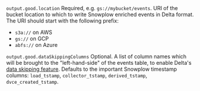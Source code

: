 <tr>
    <td><code>output.good.location</code></td>
    <td>Required, e.g. <code>gs://mybucket/events</code>.  URI of the bucket location to which to write Snowplow enriched events in Delta format.  The URI should start with the following prefix:
    <ul>
      <li><code>s3a://</code> on AWS</li>
      <li><code>gs://</code> on GCP</li>
      <li><code>abfs://</code> on Azure</li>
    </ul>
    </td>
</tr>
<tr>
    <td><code>output.good.dataSkippingColumns</code></td>
    <td>Optional. A list of column names which will be brought to the "left-hand-side" of the events table, to enable Delta's <a href="https://docs.delta.io/latest/optimizations-oss.html#data-skipping" target="_blank">data skipping feature</a>.  Defaults to the important Snowplow timestamp columns: <code>load_tstamp</code>, <code>collector_tstamp</code>, <code>derived_tstamp</code>, <code>dvce_created_tstamp</code>.</td>
</tr>
